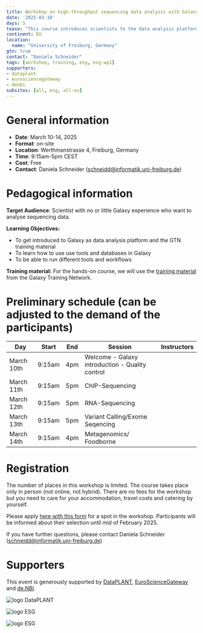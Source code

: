 ```yaml
---
title: Workshop on high-throughput sequencing data analysis with Galaxy
date: '2025-03-10'
days: 5
tease: "This course introduces scientists to the data analysis platform Galaxy. The course is a beginner course; there is no requirement of any programming skills."
continent: EU
location:
  name: "University of Freiburg, Germany"
gtn: true
contact: "Daniela Schneider"
tags: [workshop, training, esg, esg-wp1]
supporters:
- dataplant
- eurosciencegateway
- denbi
subsites: [all, esg, all-eu]
---
```


# General information

- **Date**: March 10-14, 2025
- **Format**: on-site
- **Location**: Werthmanstrasse 4, Freiburg, Germany
- **Time**: 9:15am-5pm CEST
- **Cost**: Free
- **Contact**: Daniela Schneider ([schneidd@informatik.uni-freiburg.de](mailto:schneidd@informatik.uni-freiburg.de))

# Pedagogical information

**Target Audience**: Scientist with no or little Galaxy experience who want to analyse sequencing data.

**Learning Objectives:**
* To get introduced to Galaxy as data analysis platform and the GTN training material
* To learn how to use use tools and databases in Galaxy
* To be able to run different tools and workflows

**Training material:**
For the hands-on course, we will use the [training material](https://training.galaxyproject.org) from the Galaxy Training Network.

# Preliminary schedule (can be adjusted to the demand of the participants)

| Day | Start | End | Session | Instructors |
|---|---|---|---|---|
| March 10th | 9:15am  | 4pm  | Welcome - Galaxy introduction - Quality control |
| March 11th | 9:15am  | 5pm |  ChIP-Sequencing |
| March 12th | 9:15am  | 5pm  | RNA-Sequencing |
| March 13th | 9:15am  | 5pm | Variant Calling/Exome Seqencing |
| March 14th | 9:15am  | 4pm  | Metagenomics/ Foodborne |


# Registration

The number of places in this workshop is limited. The course takes place only in person (not online, not hybrid). There are no fees for the workshop but you need to care for your accommodation, travel costs and catering by yourself.

Please apply [here with this form](https://forms.gle/cC9ynBrypEWwNA9u8) for a spot in the workshop. Participants will be informed about their selection until mid of February 2025.

If you have further questions, please contact Daniela Schneider ([schneidd@informatik.uni-freiburg.de](mailto:schneidd@informatik.uni-freiburg.de))

# Supporters

This event is generously supported by [DataPLANT](https://www.nfdi4plants.de/), [EuroScienceGateway](https://galaxyproject.org/projects/esg/) and [de.NBI](https://www.denbi.de/).

<div style="max-width: 250px">

![logo DataPLANT](/images/logos/DataPLANT-logo-transparent.png) 

</div>
<div style="max-width: 500px">

![logo ESG](/images/logos/Eurosciencegateway_logo.png)

</div>
<div style="max-width: 500px">

![logo ESG](/images/logos/deNBILogo.png)

</div>
